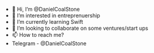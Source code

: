 - 👋 Hi, I’m @DanielCoalStone
- 👀 I’m interested in entreprenuership
- 🌱 I’m currently learning Swift
- 💞️ I’m looking to collaborate on some ventures/start ups
- 📫 How to reach me?
- Telegram - @DanielCoalStone
